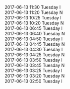 2017-06-13 11:30 Tuesday  I  
2017-06-13 11:20 Tuesday  N  
2017-06-13 10:25 Tuesday  I  
2017-06-13 10:20 Tuesday  N  
2017-06-13 06:45 Tuesday  I  
2017-06-13 06:40 Tuesday  N  
2017-06-13 04:50 Tuesday  I  
2017-06-13 04:45 Tuesday  N  
2017-06-13 04:30 Tuesday  I  
2017-06-13 04:25 Tuesday  N  
2017-06-13 03:50 Tuesday  I  
2017-06-13 03:45 Tuesday  N  
2017-06-13 03:25 Tuesday  I  
2017-06-13 03:20 Tuesday  N  
2017-06-13 02:50 Tuesday  I  
